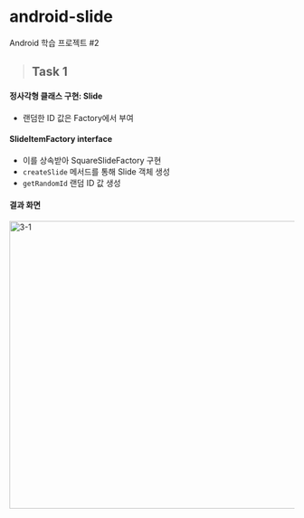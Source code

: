 # android-slide
Android 학습 프로젝트 #2

> ## Task 1

#### 정사각형 클래스 구현: Slide
- 랜덤한 ID 값은 Factory에서 부여

#### SlideItemFactory interface
- 이를 상속받아 SquareSlideFactory 구현
- `createSlide` 메서드를 통해 Slide 객체 생성
- `getRandomId` 랜덤 ID 값 생성

#### 결과 화면
<img width="509" alt="3-1" src="https://github.com/JoYehyun99/android-slide/assets/81362348/929d0a6f-b514-4987-a26f-5b80cf9b92d3">
